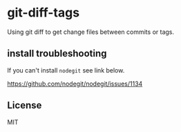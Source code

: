 # git-diff-tags

Using git diff to get change files between commits or tags.

## install troubleshooting

If you can't install `nodegit` see link below.

https://github.com/nodegit/nodegit/issues/1134

## License

MIT
